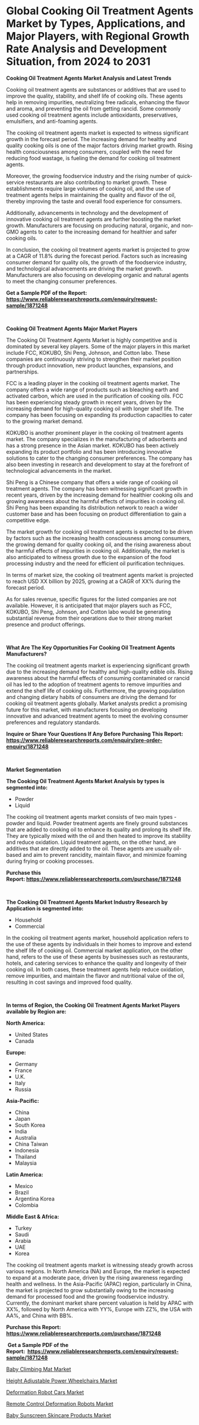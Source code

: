 <p><h1>Global Cooking Oil Treatment Agents Market by Types, Applications, and Major Players, with Regional Growth Rate Analysis and Development Situation, from 2024 to 2031</h1></p><p><strong>Cooking Oil Treatment Agents Market Analysis and Latest Trends</strong></p>
<p><p>Cooking oil treatment agents are substances or additives that are used to improve the quality, stability, and shelf life of cooking oils. These agents help in removing impurities, neutralizing free radicals, enhancing the flavor and aroma, and preventing the oil from getting rancid. Some commonly used cooking oil treatment agents include antioxidants, preservatives, emulsifiers, and anti-foaming agents.</p><p>The cooking oil treatment agents market is expected to witness significant growth in the forecast period. The increasing demand for healthy and quality cooking oils is one of the major factors driving market growth. Rising health consciousness among consumers, coupled with the need for reducing food wastage, is fueling the demand for cooking oil treatment agents.</p><p>Moreover, the growing foodservice industry and the rising number of quick-service restaurants are also contributing to market growth. These establishments require large volumes of cooking oil, and the use of treatment agents helps in maintaining the quality and flavor of the oil, thereby improving the taste and overall food experience for consumers.</p><p>Additionally, advancements in technology and the development of innovative cooking oil treatment agents are further boosting the market growth. Manufacturers are focusing on producing natural, organic, and non-GMO agents to cater to the increasing demand for healthier and safer cooking oils.</p><p>In conclusion, the cooking oil treatment agents market is projected to grow at a CAGR of 11.8% during the forecast period. Factors such as increasing consumer demand for quality oils, the growth of the foodservice industry, and technological advancements are driving the market growth. Manufacturers are also focusing on developing organic and natural agents to meet the changing consumer preferences.</p></p>
<p><strong>Get a Sample PDF of the Report:&nbsp; <a href="https://www.reliableresearchreports.com/enquiry/request-sample/1871248">https://www.reliableresearchreports.com/enquiry/request-sample/1871248</a></strong></p>
<p>&nbsp;</p>
<p><strong>Cooking Oil Treatment Agents Major Market Players</strong></p>
<p><p>The Cooking Oil Treatment Agents Market is highly competitive and is dominated by several key players. Some of the major players in this market include FCC, KOKUBO, Shi Peng, Johnson, and Cotton labo. These companies are continuously striving to strengthen their market position through product innovation, new product launches, expansions, and partnerships.</p><p>FCC is a leading player in the cooking oil treatment agents market. The company offers a wide range of products such as bleaching earth and activated carbon, which are used in the purification of cooking oils. FCC has been experiencing steady growth in recent years, driven by the increasing demand for high-quality cooking oil with longer shelf life. The company has been focusing on expanding its production capacities to cater to the growing market demand.</p><p>KOKUBO is another prominent player in the cooking oil treatment agents market. The company specializes in the manufacturing of adsorbents and has a strong presence in the Asian market. KOKUBO has been actively expanding its product portfolio and has been introducing innovative solutions to cater to the changing consumer preferences. The company has also been investing in research and development to stay at the forefront of technological advancements in the market.</p><p>Shi Peng is a Chinese company that offers a wide range of cooking oil treatment agents. The company has been witnessing significant growth in recent years, driven by the increasing demand for healthier cooking oils and growing awareness about the harmful effects of impurities in cooking oil. Shi Peng has been expanding its distribution network to reach a wider customer base and has been focusing on product differentiation to gain a competitive edge.</p><p>The market growth for cooking oil treatment agents is expected to be driven by factors such as the increasing health consciousness among consumers, the growing demand for quality cooking oil, and the rising awareness about the harmful effects of impurities in cooking oil. Additionally, the market is also anticipated to witness growth due to the expansion of the food processing industry and the need for efficient oil purification techniques.</p><p>In terms of market size, the cooking oil treatment agents market is projected to reach USD XX billion by 2025, growing at a CAGR of XX% during the forecast period.</p><p>As for sales revenue, specific figures for the listed companies are not available. However, it is anticipated that major players such as FCC, KOKUBO, Shi Peng, Johnson, and Cotton labo would be generating substantial revenue from their operations due to their strong market presence and product offerings.</p></p>
<p>&nbsp;</p>
<p><strong>What Are The Key Opportunities For Cooking Oil Treatment Agents Manufacturers?</strong></p>
<p><p>The cooking oil treatment agents market is experiencing significant growth due to the increasing demand for healthy and high-quality edible oils. Rising awareness about the harmful effects of consuming contaminated or rancid oil has led to the adoption of treatment agents to remove impurities and extend the shelf life of cooking oils. Furthermore, the growing population and changing dietary habits of consumers are driving the demand for cooking oil treatment agents globally. Market analysts predict a promising future for this market, with manufacturers focusing on developing innovative and advanced treatment agents to meet the evolving consumer preferences and regulatory standards.</p></p>
<p><strong>Inquire or Share Your Questions If Any Before Purchasing This Report: <a href="https://www.reliableresearchreports.com/enquiry/pre-order-enquiry/1871248">https://www.reliableresearchreports.com/enquiry/pre-order-enquiry/1871248</a></strong></p>
<p>&nbsp;</p>
<p><strong>Market Segmentation</strong></p>
<p><strong>The Cooking Oil Treatment Agents Market Analysis by types is segmented into:</strong></p>
<p><ul><li>Powder</li><li>Liquid</li></ul></p>
<p><p>The cooking oil treatment agents market consists of two main types - powder and liquid. Powder treatment agents are finely ground substances that are added to cooking oil to enhance its quality and prolong its shelf life. They are typically mixed with the oil and then heated to improve its stability and reduce oxidation. Liquid treatment agents, on the other hand, are additives that are directly added to the oil. These agents are usually oil-based and aim to prevent rancidity, maintain flavor, and minimize foaming during frying or cooking processes.</p></p>
<p><strong>Purchase this Report:&nbsp;<a href="https://www.reliableresearchreports.com/purchase/1871248">https://www.reliableresearchreports.com/purchase/1871248</a></strong></p>
<p>&nbsp;</p>
<p><strong>The Cooking Oil Treatment Agents Market Industry Research by Application is segmented into:</strong></p>
<p><ul><li>Household</li><li>Commercial</li></ul></p>
<p><p>In the cooking oil treatment agents market, household application refers to the use of these agents by individuals in their homes to improve and extend the shelf life of cooking oil. Commercial market application, on the other hand, refers to the use of these agents by businesses such as restaurants, hotels, and catering services to enhance the quality and longevity of their cooking oil. In both cases, these treatment agents help reduce oxidation, remove impurities, and maintain the flavor and nutritional value of the oil, resulting in cost savings and improved food quality.</p></p>
<p>&nbsp;</p>
<p><strong>In terms of Region, the Cooking Oil Treatment Agents Market Players available by Region are:</strong></p>
<p>
    <p> <strong> North America: </strong>
        <ul>
            <li>United States</li>
            <li>Canada</li>
        </ul>
        </p> 
    <p> <strong> Europe: </strong>
        <ul>
            <li>Germany</li>
            <li>France</li>
            <li>U.K.</li>
            <li>Italy</li>
            <li>Russia</li>
        </ul>
        </p> 
    <p> <strong> Asia-Pacific: </strong>
        <ul>
            <li>China</li>
            <li>Japan</li>
            <li>South Korea</li>
            <li>India</li>
            <li>Australia</li>
            <li>China Taiwan</li>
            <li>Indonesia</li>
            <li>Thailand</li>
            <li>Malaysia</li>
        </ul>
        </p> 
    <p> <strong> Latin America: </strong>
        <ul>
            <li>Mexico</li>
            <li>Brazil</li>
            <li>Argentina Korea</li>
            <li>Colombia</li>
        </ul>
        </p> 
    <p> <strong> Middle East & Africa: </strong>
        <ul>
            <li>Turkey</li>
            <li>Saudi</li>
            <li>Arabia</li>
            <li>UAE</li>
            <li>Korea</li>
        </ul>
    </p>
    </p>
<p><p>The cooking oil treatment agents market is witnessing steady growth across various regions. In North America (NA) and Europe, the market is expected to expand at a moderate pace, driven by the rising awareness regarding health and wellness. In the Asia-Pacific (APAC) region, particularly in China, the market is projected to grow substantially owing to the increasing demand for processed food and the growing foodservice industry. Currently, the dominant market share percent valuation is held by APAC with XX%, followed by North America with YY%, Europe with ZZ%, the USA with AA%, and China with BB%.</p></p>
<p><strong>Purchase this Report: <a href="https://www.reliableresearchreports.com/purchase/1871248">https://www.reliableresearchreports.com/purchase/1871248</a></strong></p>
<p>&nbsp;<strong>Get a Sample PDF of the Report:&nbsp;&nbsp;<a href="https://www.reliableresearchreports.com/enquiry/request-sample/1871248">https://www.reliableresearchreports.com/enquiry/request-sample/1871248</a></strong></p>
<p><strong></strong></p>
<p><p><a href="https://github.com/indrystar/Market-Research-Report-List-1/blob/main/baby-climbing-mat-market.md">Baby Climbing Mat Market</a></p><p><a href="https://github.com/yoshih12/Market-Research-Report-List-1/blob/main/height-adjustable-power-wheelchairs-market.md">Height Adjustable Power Wheelchairs Market</a></p><p><a href="https://github.com/irfadac/Market-Research-Report-List-1/blob/main/deformation-robot-cars-market.md">Deformation Robot Cars Market</a></p><p><a href="https://github.com/juniordelafrance/Market-Research-Report-List-1/blob/main/remote-control-deformation-robots-market.md">Remote Control Deformation Robots Market</a></p><p><a href="https://github.com/elizabethdagraca/Market-Research-Report-List-1/blob/main/baby-sunscreen-skincare-products-market.md">Baby Sunscreen Skincare Products Market</a></p></p>